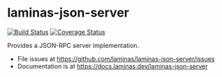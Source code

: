 # laminas-json-server

[![Build Status](https://travis-ci.org/laminas/laminas-json-server.svg?branch=master)](https://travis-ci.org/laminas/laminas-json-server)
[![Coverage Status](https://coveralls.io/repos/laminas/laminas-json-server/badge.svg?branch=master)](https://coveralls.io/r/laminas/laminas-json-server?branch=master)

Provides a JSON-RPC server implementation.

- File issues at https://github.com/laminas/laminas-json-server/issues
- Documentation is at https://docs.laminas.dev/laminas-json-server
